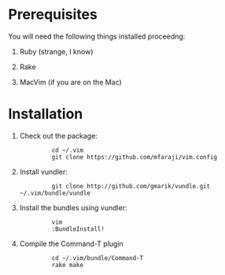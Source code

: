 
Prerequisites
=============

You will need the following things installed proceedng:

1. Ruby (strange, I know)

2. Rake

3. MacVim (if you are on the Mac)

Installation
============

1. Check out the package: 

				cd ~/.vim
				git clone https://github.com/mfaraji/vim.config

2. Install vundler: 

				git clone http://github.com/gmarik/vundle.git ~/.vim/bundle/vundle


3. Install the bundles using vundler: 

				vim
				:BundleInstall!

4. Compile the Command-T plugin

				cd ~/.vim/bundle/Command-T
				rake make

